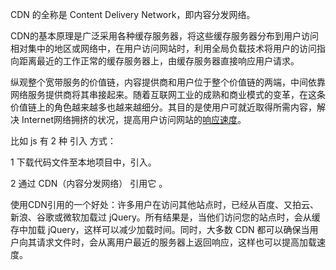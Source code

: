 CDN 的全称是 Content Delivery Network，即内容分发网络。

CDN的基本原理是广泛采用各种缓存服务器，将这些缓存服务器分布到用户访问相对集中的地区或网络中，在用户访问网站时，利用全局负载技术将用户的访问指向距离最近的工作正常的缓存服务器上，由缓存服务器直接响应用户请求。

纵观整个宽带服务的价值链，内容提供商和用户位于整个价值链的两端，中间依靠网络服务提供商将其串接起来。随着互联网工业的成熟和商业模式的变革，在这条价值链上的角色越来越多也越来越细分。其目的是使用户可就近取得所需内容，解决 Internet网络拥挤的状况，提高用户访问网站的[响应速度](https://www.baidu.com/s?wd=响应速度&tn=SE_PcZhidaonwhc_ngpagmjz&rsv_dl=gh_pc_zhidao)。

 

比如 js 有 2 种 引入 方式：

1 下载代码文件至本地项目中，引入。

2 通过 CDN（内容分发网络） 引用它 。

 

使用CDN引用的一个好处：许多用户在访问其他站点时，已经从百度、又拍云、新浪、谷歌或微软加载过  jQuery。所有结果是，当他们访问您的站点时，会从缓存中加载 jQuery，这样可以减少加载时间。同时，大多数 CDN  都可以确保当用户向其请求文件时，会从离用户最近的服务器上返回响应，这样也可以提高加载速度。